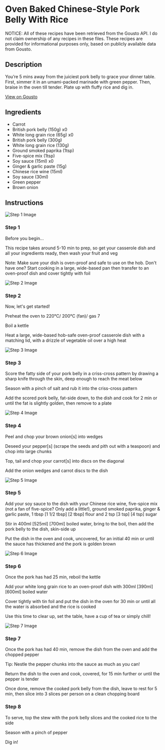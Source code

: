 # Oven Baked Chinese-Style Pork Belly With Rice

NOTICE: All of these recipes have been retrieved from the Gousto API. I do not claim ownership of any recipes in these files. These recipes are provided for informational purposes only, based on publicly available data from Gousto.

## Description

You’re 5 mins away from the juiciest pork belly to grace your dinner table. First, simmer it in an umami-packed marinade with green pepper. Then, braise in the oven till tender. Plate up with fluffy rice and dig in.

[View on Gousto](https://www.gousto.co.uk/recipes/cookbook/oven-baked-chinese-style-pork-belly-with-rice)

## Ingredients

- Carrot
- British pork belly (150g) x0
- White long grain rice (65g) x0
- British pork belly (300g)
- White long grain rice (130g)
- Ground smoked paprika (1tsp)
- Five-spice mix (1tsp)
- Soy sauce (15ml) x0
- Ginger & garlic paste (15g)
- Chinese rice wine (15ml)
- Soy sauce (30ml)
- Green pepper
- Brown onion

## Instructions

![Step 1 Image](https://production-media.gousto.co.uk/cms/recipe-step-image/Admin10mm-Step-1-1642160533197-x200.jpg)

### Step 1

Before you begin...

This recipe takes around 5-10 min to prep, so get your casserole dish and all your ingredients ready, then wash your fruit and veg

Note: Make sure your dish is oven-proof and safe to use on the hob. Don't have one? Start cooking in a large, wide-based pan then transfer to an oven-proof dish and cover tightly with foil

![Step 2 Image](https://production-media.gousto.co.uk/cms/recipe-step-image/step-2-1728465579356-x200.jpg)

### Step 2

Now, let's get started!

Preheat the oven to 220°C/ 200°C (fan)/ gas 7

Boil a kettle

Heat a large, wide-based hob-safe oven-proof casserole dish with a matching lid, with a drizzle of vegetable oil over a high heat

![Step 3 Image](https://production-media.gousto.co.uk/cms/recipe-step-image/step-3-1728465580310-x200.jpg)

### Step 3

Score the fatty side of your pork belly in a criss-cross pattern by drawing a sharp knife through the skin, deep enough to reach the meat below

Season with a pinch of salt and rub it into the criss-cross pattern

Add the scored pork belly, fat-side down, to the dish and cook for 2 min or until the fat is slightly golden, then remove to a plate

![Step 4 Image](https://production-media.gousto.co.uk/cms/recipe-step-image/step-4-1728465585703-x200.jpg)

### Step 4

Peel and chop your brown onion[s] into wedges

Deseed your pepper[s] (scrape the seeds and pith out with a teaspoon) and chop into large chunks

Top, tail and chop your carrot[s] into discs on the diagonal

Add the onion wedges and carrot discs to the dish

![Step 5 Image](https://production-media.gousto.co.uk/cms/recipe-step-image/step-5-1728465622932-x200.jpg)

### Step 5

Add your soy sauce to the dish with your Chinese rice wine, five-spice mix (not a fan of five-spice? Only add a little!), ground smoked paprika, ginger & garlic paste, 1 tbsp <span class="text-purple">[1 1/2 tbsp]</span> <span class="text-danger">[2 tbsp]</span> flour and 2 tsp <span class="text-purple">[3 tsp]</span> <span class="text-danger">[4 tsp] </span>sugar

Stir in 400ml <span class="text-purple">[525ml]</span> <span class="text-danger">[700ml] </span>boiled water, bring to the boil, then add the pork belly to the dish, skin-side up

Put the dish in the oven and cook, uncovered, for an initial 40 min or until the sauce has thickened and the pork is golden brown

![Step 6 Image](https://production-media.gousto.co.uk/cms/recipe-step-image/step-6-1728465632172-x200.jpg)

### Step 6

Once the pork has had 25 min, reboil the kettle

Add your white long grain rice to an oven-proof dish with 300ml<span class="text-purple"> [390ml] </span><span class="text-danger">[600ml]</span> boiled water

Cover tightly with tin foil and put the dish in the oven for 30 min or until all the water is absorbed and the rice is cooked

Use this time to clear up, set the table, have a cup of tea or simply chill!

![Step 7 Image](https://production-media.gousto.co.uk/cms/recipe-step-image/step-7-1728465639713-x200.jpg)

### Step 7

Once the pork has had 40 min, remove the dish from the oven and add the chopped pepper

Tip: Nestle the pepper chunks into the sauce as much as you can!

Return the dish to the oven and cook, covered, for 15 min further or until the pepper is tender

Once done, remove the cooked pork belly from the dish, leave to rest for 5 min, then slice into 3 slices per person on a clean chopping board

### Step 8

To serve, top the stew with the pork belly slices and the cooked rice to the side

Season with a pinch of pepper

Dig in!

